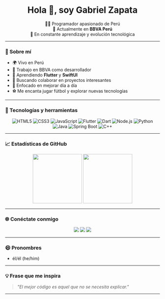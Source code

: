 <h1 align="center">Hola 👋, soy Gabriel Zapata</h1>

<p align="center">
  👨‍💻 Programador apasionado de Perú <br/>
  💼 Actualmente en <strong>BBVA Perú</strong> <br/>
  🚀 En constante aprendizaje y evolución tecnológica
</p>

---

### 🚀 Sobre mí

- 🌍 Vivo en Perú
- 💼 Trabajo en BBVA como desarrollador
- 📱 Aprendiendo **Flutter** y **SwiftUI**
- 🤝 Buscando colaborar en proyectos interesantes
- 🎯 Enfocado en mejorar día a día
- ⚽ Me encanta jugar fútbol y explorar nuevas tecnologías

---

### 🧠 Tecnologías y herramientas

<div align="center">

![HTML5](https://img.shields.io/badge/HTML5-E34F26?style=for-the-badge&logo=html5&logoColor=white)
![CSS3](https://img.shields.io/badge/CSS3-1572B6?style=for-the-badge&logo=css3&logoColor=white)
![JavaScript](https://img.shields.io/badge/JavaScript-F7DF1E?style=for-the-badge&logo=javascript&logoColor=black)
![Flutter](https://img.shields.io/badge/Flutter-02569B?style=for-the-badge&logo=flutter&logoColor=white)
![Dart](https://img.shields.io/badge/Dart-0175C2?style=for-the-badge&logo=dart&logoColor=white)
![Node.js](https://img.shields.io/badge/Node.js-339933?style=for-the-badge&logo=node.js&logoColor=white)
![Python](https://img.shields.io/badge/Python-3776AB?style=for-the-badge&logo=python&logoColor=white)
![Java](https://img.shields.io/badge/Java-007396?style=for-the-badge&logo=java&logoColor=white)
![Spring Boot](https://img.shields.io/badge/Spring_Boot-6DB33F?style=for-the-badge&logo=spring-boot&logoColor=white)
![C++](https://img.shields.io/badge/C++-00599C?style=for-the-badge&logo=c%2B%2B&logoColor=white)

</div>

---

### 📈 Estadísticas de GitHub

<div align="center">
  <img height="160em" src="https://github-readme-stats.vercel.app/api?username=angeldevmobile&show_icons=true&theme=tokyonight" />
  <img height="160em" src="https://github-readme-stats.vercel.app/api/top-langs/?username=angeldevmobile&layout=compact&theme=tokyonight"/>
</div>

---

### 🌐 Conéctate conmigo

<p align="center">
  <a href="https://linkedin.com/in/gabriel-zapata-239501287/"><img src="https://img.shields.io/badge/-LinkedIn-0077B5?style=for-the-badge&logo=linkedin&logoColor=white"/></a>
  <a href="mailto:zapata.axuariogabriel@gmail.com"><img src="https://img.shields.io/badge/-Email-D14836?style=for-the-badge&logo=gmail&logoColor=white"/></a>
  <a href="https://angel-dev-portfolio.netlify.app/"><img src="https://img.shields.io/badge/-Portfolio-000?style=for-the-badge&logo=vercel&logoColor=white"/></a>
</p>

---

### 😄 Pronombres

- él/él (he/him)

---

### 💡 Frase que me inspira

> *"El mejor código es aquel que no se necesita explicar."*

---




